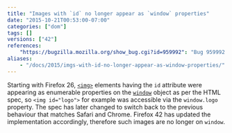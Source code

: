 ```yaml
---
title: "Images with `id` no longer appear as `window` properties"
date: "2015-10-21T00:53:00-07:00"
categories: ["dom"]
tags: []
versions: ["42"]
references:
    "https://bugzilla.mozilla.org/show_bug.cgi?id=959992": "Bug 959992 - Firefox 26 creates enumerable properties on window for ids of <img> tags"
aliases:
    - "/docs/2015/imgs-with-id-no-longer-appear-as-window-properties/"
---
```

Starting with Firefox 26, [`<img>`](https://developer.mozilla.org/en-US/docs/Web/HTML/Element/img) elements having the `id` attribute were appearing as enumerable properties on the [`window`](https://developer.mozilla.org/en-US/docs/Web/API/Window) object as per the HTML spec, so `<img id="logo">` for example was accessible via the `window.logo` property. The spec has later changed to switch back to the previous behaviour that matches Safari and Chrome. Firefox 42 has updated the implementation accordingly, therefore such images are no longer on `window`.
